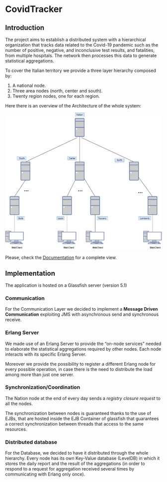 # CovidTracker

## Introduction
The project aims to establish a distributed system with a hierarchical organization that tracks data related to the Covid-19 pandemic such as the number of positive, negative, and inconclusive test results, and fatalities, from multiple hospitals. The network then processes this data to generate statistical aggregations.

To cover the Italian territory we provide a three layer hierarchy composed by:
1. A national node.
2. Three area nodes (north, center and south).
3. Twenty region nodes, one for each region.

Here there is an overview of the Architecture of the whole system:

<p align="center">
  <img src="system_architecture.png" alt="image">
</p>

Please, check the [Documentation](Documentation.pdf) for a complete view. 

## Implementation
The application is hosted on a Glassfish server (version 5.1)

### Communication
For the Communication Layer we decided to implement a <b>Message Driven Communication</b> exploiting JMS with asynchronous send and synchronous receive.

### Erlang Server
We made use of an Erlang Server to provide the “on-node services” needed to elaborate the statistical aggregations required by other nodes.
Each node interacts with its specific Erlang Server.

Moreover we provide the possibility to register a different Erlang node for every possible operation, in case there is the need to distribute the load among more than just one server.

### Synchronization/Coordination
The Nation node at the end of every day sends a <i>registry closure request</i> to all the nodes.

The synchronization between nodes is guaranteed thanks to the use of EJBs, that are hosted inside the EJB Container of glassfish that guarantees a correct synchronization between threads that access to the same resources.

### Distributed database
For the Database, we decided to have it distributed through the whole hierarchy. Every node has its own Key-Value database (LevelDB) in which it stores the daily report and the result of the aggregations (in order to respond to a request for aggregation received several times by communicating with Erlang only once).
